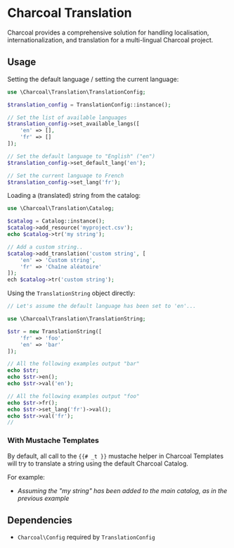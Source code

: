 Charcoal Translation
====================

Charcoal provides a comprehensive solution for handling localisation, internationalization, and translation for a multi-lingual Charcoal project.

## Usage

Setting the default language / setting the current language:

```php
use \Charcoal\Translation\TranslationConfig;

$translation_config = TranslationConfig::instance();

// Set the list of available languages
$translation_config->set_available_langs([
    'en' => [],
    'fr' => []
]);

// Set the default language to "English" ("en")
$translation_config->set_default_lang('en');

// Set the current language to French
$translation_config->set_lang('fr');
```

Loading a (translated) string from the catalog:

```php
use \Charcoal\Translation\Catalog;

$catalog = Catalog::instance();
$catalog->add_resource('myproject.csv');
echo $catalog->tr('my string');

// Add a custom string..
$catalog->add_translation('custom string', [
    'en' => 'Custom string',
    'fr' => 'Chaîne aléatoire'
]);
ech $catalog->tr('custom string');
```

Using the `TranslationString` object directly:

```php
// Let's assume the default language has been set to 'en'...

use \Charcoal\Translation\TranslationString;

$str = new TranslationString([
    'fr' => 'foo',
    'en' => 'bar'
]);

// All the following examples output "bar"
echo $str;
echo $str->en();
echo $str->val('en');

// All the following examples output "foo"
echo $str->fr();
echo $str->set_lang('fr')->val();
echo $str->val('fr');
//
```

### With Mustache Templates

By default, all call to the `{{# _t }}` mustache helper in Charcoal Templates will try to translate a string using the default Charcoal Catalog.

For example:

-   _Assuming the "my string" has been added to the main catalog, as in the previous example_

## Dependencies

-   `Charcoal\Config` required by `TranslationConfig`
